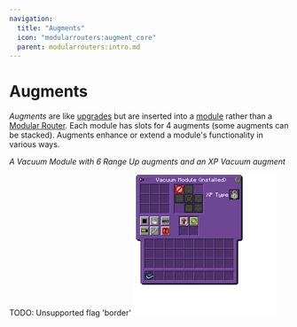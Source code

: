 ```yaml
---
navigation:
  title: "Augments"
  icon: "modularrouters:augment_core"
  parent: modularrouters:intro.md
---
```


# Augments

*Augments* are like [upgrades](./upgrades.md) but are inserted into a [module](./modules.md) rather than a [Modular Router](./modular_router.md). Each module has slots for 4 augments (some augments can be stacked). Augments enhance or extend a module's functionality in various ways.

*A Vacuum Module with 6 Range Up augments and an XP Vacuum augment*

TODO: Unsupported flag 'border'
![](augments.png)

